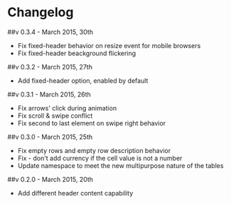 # Changelog

##v 0.3.4 - March 2015, 30th
- Fix fixed-header behavior on resize event for mobile browsers
- Fix fixed-header beackground flickering

##v 0.3.2 - March 2015, 27th
- Add fixed-header option, enabled by default

##v 0.3.1 - March 2015, 26th
- Fix arrows' click during animation
- Fix scroll & swipe conflict
- Fix second to last element on swipe right behavior

##v 0.3.0 - March 2015, 25th
- Fix empty rows and empty row description behavior
- Fix - don't add currency if the cell value is not a number
- Update namespace to meet the new multipurpose nature of the tables


##v 0.2.0 - March 2015, 20th
- Add different header content capability 
